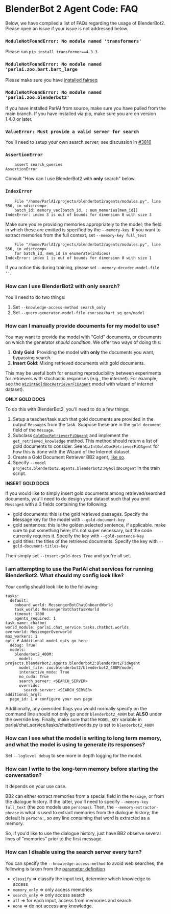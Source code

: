 # BlenderBot 2 Agent Code: FAQ

Below, we have compiled a list of FAQs regarding the usage of BlenderBot2. Please open an issue if your issue is not addressed below.

### `ModuleNotFoundError: No module named 'transformers'`

Please run `pip install transformer==4.3.3`.

### `ModuleNotFoundError: No module named 'parlai.zoo.bart.bart_large`
Please make sure you have [installed fairseq](https://github.com/pytorch/fairseq#requirements-and-installation)

### `ModuleNotFoundError: No module named 'parlai.zoo.blenderbot2'`
If you have installed ParlAI from source, make sure you have pulled from the main branch. If you have installed via pip, make sure you are on version 1.4.0 or later.

### `ValueError: Must provide a valid server for search`
You'll need to setup your own search server; see discussion in [#3816](https://github.com/facebookresearch/ParlAI/issues/3816)

### `AssertionError`
```
    assert search_queries
AssertionError
```

Consult "How can I use BlenderBot2 with **only** search" below.

### `IndexError`
```
    File "/home/ParlAI/projects/blenderbot2/agents/modules.py", line 556, in <dictcomp>
    batch_id: memory_vec[batch_id, : num_memories[mem_id]]
IndexError: index 3 is out of bounds for dimension 0 with size 3
```
Make sure you're providing memories appropriately to the model; the field in which these are emitted is specified by the `--memory-key`. If you want to extract memories from the full context, set `--memory-key full_text`

```
    File "/home/ParlAI/projects/blenderbot2/agents/modules.py", line 556, in <dictcomp>
    for batch_id, mem_id in enumerate(indices)
IndexError: index 1 is out of bounds for dimension 0 with size 1
```
If you notice this during training, please set `--memory-decoder-model-file ''`.

### How can I use BlenderBot2 with **only** search?

You'll need to do two things:

1. Set `--knowledge-access-method search_only`
2. Set `--query-generator-model-file zoo:sea/bart_sq_gen/model`

### How can I manually provide documents for my model to use?

You may want to provide the model with "Gold" documents, or documents on which the generator *should condition*. We offer two ways of doing this:
1. **Only Gold**: Providing the model with **only** the documents you want, bypassing search.
2. **Insert Gold**: Mixing retrieved documents with gold documents.

This may be useful both for ensuring reproducibility between experiments for retrievers with stochastic responses (e.g., the internet). For example, see the [`WizIntGoldDocRetrieverFiDAgent`](https://github.com/facebookresearch/ParlAI/blob/f1a46aad3dbae55f8a7f8aaa70b2330135c23e35/parlai/agents/fid/fid.py#L374) model with wizard of internet dataset).

**ONLY GOLD DOCS**

To do this with BlenderBot2, you'll need to do a few things:

1. Setup a teacher/task such that gold documents are provided in the output `Message`s from the task. Suppose these are in the `gold_document` field of the `Message`.
2. Subclass [`GoldDocRetrieverFiDAgent`](https://github.com/facebookresearch/ParlAI/blob/6380ad53ba74d88280a336ef5b74bce513fcdccf/parlai/agents/fid/fid.py#L326) and implement the `get_retrieved_knowledge` method. This method should return a list of gold documents to consider. See `WizIntGoldDocRetrieverFiDAgent` for how this is done with the Wizard of the Internet dataset.
3. Create a Gold Document Retriever BB2 agent, [like so](https://github.com/facebookresearch/ParlAI/blob/6380ad53ba74d88280a336ef5b74bce513fcdccf/projects/blenderbot2/agents/blenderbot2.py#L897).
4. Specify `--model projects.blenderbot2.agents.blenderbot2:MyGoldDocAgent` in the train script.

**INSERT GOLD DOCS**

If you would like to simply insert gold documents among retrieved/searched documents, you'll need to do design your dataset such that you emit `Message`s with a 3 fields containing the following:
- gold documents: this is the gold retrieved passages. Specify the Message key for the model with `--gold-document-key`
- gold sentences: this is the golden selected sentence, if applicable. make sure to put something here; it's not super necessary, but the code currently requires it. Specify the key with `--gold-sentence-key`
- gold titles: the titles of the retrieved documents. Specify the key with `--gold-document-titles-key`

Then simply set `--insert-gold-docs True` and you're all set.

### I am attempting to use the ParlAI chat services for running BlenderBot2. What should my config look like?
Your config should look like to the following:
```
tasks:
  default:
    onboard_world: MessengerBotChatOnboardWorld
    task_world: MessengerBotChatTaskWorld
    timeout: 1800
    agents_required: 1
task_name: chatbot
world_module: parlai.chat_service.tasks.chatbot.worlds
overworld: MessengerOverworld
max_workers: 1
opt: # Additional model opts go here
  debug: True
  models:
    blenderbot2_400M:
      model: projects.blenderbot2.agents.blenderbot2:BlenderBot2FidAgent
      model_file: zoo:blenderbot2/blenderbot2_400M/model
      interactive_mode: True
      no_cuda: True
      search_server: <SEARCH_SERVER>
      override:
        search_server: <SEARCH_SERVER>
additional_args:
  page_id: 1 # configure your own page
```
Additionally, any overrided flags you would normally specify on the command line should not only go under `blenderbot2_400M` but **ALSO** under the override key. Finally, make sure that the `MODEL_KEY` variable in parlai/chat_service/tasks/chatbot/worlds.py is set to `blenderbot2_400M`


### How can I see what the model is writing to long term memory, and what the model is using to generate its responses?

Set `--loglevel debug` to see more in depth logging for the model.

### How can I write to the long-term memory before starting the conversation?

It depends on your use case.

BB2 can either extract memories from a special field in the `Message`, or from the dialogue history. If the latter, you'll need to specify `--memory-key full_text` (the zoo models use `personas`). Then, the `--memory-extractor-phrase` is what is used to extract memories from the dialogue history; the default is `persona:`, so any line containing that word is extracted as a memory.

So, if you'd like to use the dialogue history, just have BB2 observe several lines of "memories" prior to the first message.

### How can I disable using the search server every turn?

You can specify the `--knowledge-access-method` to avoid web searches; the following is taken from the [parameter definition](https://github.com/facebookresearch/ParlAI/blob/7506a84e00e0ba526dca01b8aea97d009c91fa50/projects/blenderbot2/agents/blenderbot2.py#L183-L193)

- `classify` => classify the input text, determine which knowledge to access
- `memory_only` => only access memories
- `search_only` => only access search
- `all` => for each input, access from memories and search
- `none` => do not access any knowledge.
